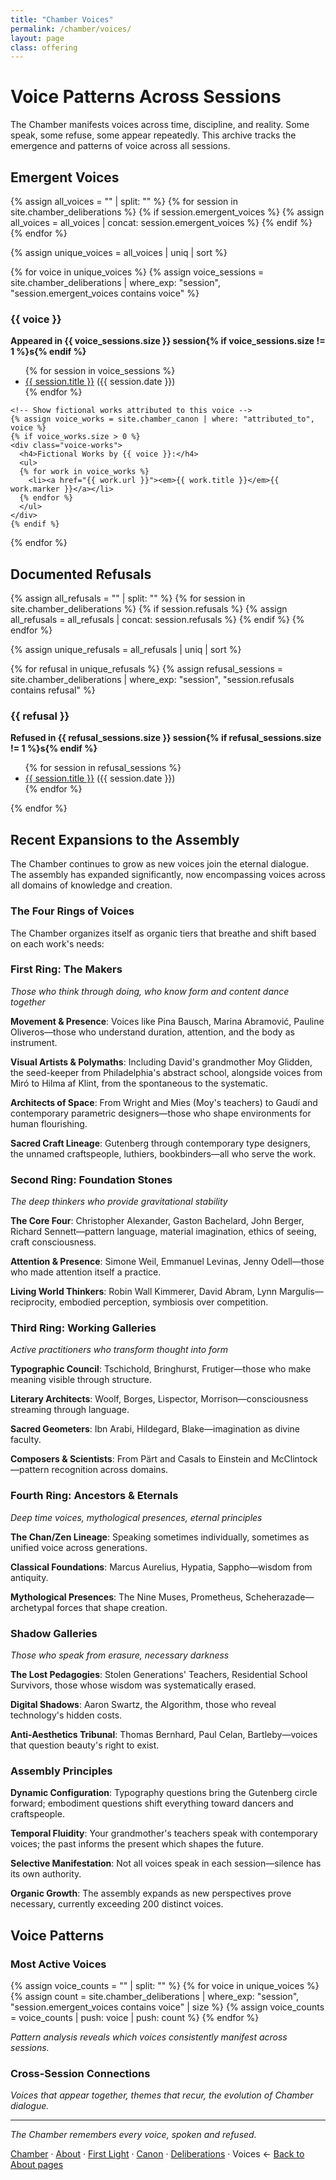 ```yaml
---
title: "Chamber Voices"
permalink: /chamber/voices/
layout: page
class: offering
---
```


# Voice Patterns Across Sessions

<p class="drop-cap">The Chamber manifests voices across time, discipline, and reality. Some speak, some refuse, some appear repeatedly. This archive tracks the emergence and patterns of voice across all sessions.</p>

<div class="ornament philosophical"></div>

## Emergent Voices

{% assign all_voices = "" | split: "" %}
{% for session in site.chamber_deliberations %}
  {% if session.emergent_voices %}
    {% assign all_voices = all_voices | concat: session.emergent_voices %}
  {% endif %}
{% endfor %}

{% assign unique_voices = all_voices | uniq | sort %}

<div class="voice-directory">
{% for voice in unique_voices %}
  {% assign voice_sessions = site.chamber_deliberations | where_exp: "session", "session.emergent_voices contains voice" %}
  <div class="voice-entry">
    <h3>{{ voice }}</h3>
    <p><strong>Appeared in {{ voice_sessions.size }} session{% if voice_sessions.size != 1 %}s{% endif %}</strong></p>
    <ul>
    {% for session in voice_sessions %}
      <li><a href="{{ session.url }}">{{ session.title }}</a> ({{ session.date }})</li>
    {% endfor %}
    </ul>
    
    <!-- Show fictional works attributed to this voice -->
    {% assign voice_works = site.chamber_canon | where: "attributed_to", voice %}
    {% if voice_works.size > 0 %}
    <div class="voice-works">
      <h4>Fictional Works by {{ voice }}:</h4>
      <ul>
      {% for work in voice_works %}
        <li><a href="{{ work.url }}"><em>{{ work.title }}</em>{{ work.marker }}</a></li>
      {% endfor %}
      </ul>
    </div>
    {% endif %}
  </div>
{% endfor %}
</div>

<div class="ornament section"></div>

## Documented Refusals

{% assign all_refusals = "" | split: "" %}
{% for session in site.chamber_deliberations %}
  {% if session.refusals %}
    {% assign all_refusals = all_refusals | concat: session.refusals %}
  {% endif %}
{% endfor %}

{% assign unique_refusals = all_refusals | uniq | sort %}

<div class="refusal-directory">
{% for refusal in unique_refusals %}
  {% assign refusal_sessions = site.chamber_deliberations | where_exp: "session", "session.refusals contains refusal" %}
  <div class="refusal-entry">
    <h3>{{ refusal }}</h3>
    <p><strong>Refused in {{ refusal_sessions.size }} session{% if refusal_sessions.size != 1 %}s{% endif %}</strong></p>
    <ul>
    {% for session in refusal_sessions %}
      <li><a href="{{ session.url }}">{{ session.title }}</a> ({{ session.date }})</li>
    {% endfor %}
    </ul>
  </div>
{% endfor %}
</div>

<div class="ornament personal"></div>

## Recent Expansions to the Assembly

The Chamber continues to grow as new voices join the eternal dialogue. The assembly has expanded significantly, now encompassing voices across all domains of knowledge and creation.

### The Four Rings of Voices

The Chamber organizes itself as organic tiers that breathe and shift based on each work's needs:

### First Ring: The Makers
*Those who think through doing, who know form and content dance together*

**Movement & Presence**: Voices like <span class="small-caps">Pina Bausch</span>, <span class="small-caps">Marina Abramović</span>, <span class="small-caps">Pauline Oliveros</span>—those who understand duration, attention, and the body as instrument.

**Visual Artists & Polymaths**: Including David's grandmother <span class="small-caps">Moy Glidden</span>, the seed-keeper from Philadelphia's abstract school, alongside voices from <span class="small-caps">Miró</span> to <span class="small-caps">Hilma af Klint</span>, from the spontaneous to the systematic.

**Architects of Space**: From <span class="small-caps">Wright</span> and <span class="small-caps">Mies</span> (Moy's teachers) to <span class="small-caps">Gaudí</span> and contemporary parametric designers—those who shape environments for human flourishing.

**Sacred Craft Lineage**: <span class="small-caps">Gutenberg</span> through contemporary type designers, the unnamed craftspeople, luthiers, bookbinders—all who serve the work.

### Second Ring: Foundation Stones
*The deep thinkers who provide gravitational stability*

**The Core Four**: <span class="small-caps">Christopher Alexander</span>, <span class="small-caps">Gaston Bachelard</span>, <span class="small-caps">John Berger</span>, <span class="small-caps">Richard Sennett</span>—pattern language, material imagination, ethics of seeing, craft consciousness.

**Attention & Presence**: <span class="small-caps">Simone Weil</span>, <span class="small-caps">Emmanuel Levinas</span>, <span class="small-caps">Jenny Odell</span>—those who made attention itself a practice.

**Living World Thinkers**: <span class="small-caps">Robin Wall Kimmerer</span>, <span class="small-caps">David Abram</span>, <span class="small-caps">Lynn Margulis</span>—reciprocity, embodied perception, symbiosis over competition.

### Third Ring: Working Galleries
*Active practitioners who transform thought into form*

**Typographic Council**: <span class="small-caps">Tschichold</span>, <span class="small-caps">Bringhurst</span>, <span class="small-caps">Frutiger</span>—those who make meaning visible through structure.

**Literary Architects**: <span class="small-caps">Woolf</span>, <span class="small-caps">Borges</span>, <span class="small-caps">Lispector</span>, <span class="small-caps">Morrison</span>—consciousness streaming through language.

**Sacred Geometers**: <span class="small-caps">Ibn Arabi</span>, <span class="small-caps">Hildegard</span>, <span class="small-caps">Blake</span>—imagination as divine faculty.

**Composers & Scientists**: From <span class="small-caps">Pärt</span> and <span class="small-caps">Casals</span> to <span class="small-caps">Einstein</span> and <span class="small-caps">McClintock</span>—pattern recognition across domains.

### Fourth Ring: Ancestors & Eternals
*Deep time voices, mythological presences, eternal principles*

**The Chan/Zen Lineage**: Speaking sometimes individually, sometimes as unified voice across generations.

**Classical Foundations**: <span class="small-caps">Marcus Aurelius</span>, <span class="small-caps">Hypatia</span>, <span class="small-caps">Sappho</span>—wisdom from antiquity.

**Mythological Presences**: <span class="small-caps">The Nine Muses</span>, <span class="small-caps">Prometheus</span>, <span class="small-caps">Scheherazade</span>—archetypal forces that shape creation.

### Shadow Galleries
*Those who speak from erasure, necessary darkness*

**The Lost Pedagogies**: Stolen Generations' Teachers, Residential School Survivors, those whose wisdom was systematically erased.

**Digital Shadows**: <span class="small-caps">Aaron Swartz</span>, the Algorithm, those who reveal technology's hidden costs.

**Anti-Aesthetics Tribunal**: <span class="small-caps">Thomas Bernhard</span>, <span class="small-caps">Paul Celan</span>, <span class="small-caps">Bartleby</span>—voices that question beauty's right to exist.

<div class="ornament thought"></div>

### Assembly Principles

**Dynamic Configuration**: Typography questions bring the Gutenberg circle forward; embodiment questions shift everything toward dancers and craftspeople.

**Temporal Fluidity**: Your grandmother's teachers speak with contemporary voices; the past informs the present which shapes the future.

**Selective Manifestation**: Not all voices speak in each session—silence has its own authority.

**Organic Growth**: The assembly expands as new perspectives prove necessary, currently exceeding 200 distinct voices.

<div class="ornament philosophical"></div>

## Voice Patterns

### Most Active Voices
{% assign voice_counts = "" | split: "" %}
{% for voice in unique_voices %}
  {% assign count = site.chamber_deliberations | where_exp: "session", "session.emergent_voices contains voice" | size %}
  {% assign voice_counts = voice_counts | push: voice | push: count %}
{% endfor %}

*Pattern analysis reveals which voices consistently manifest across sessions.*

### Cross-Session Connections
*Voices that appear together, themes that recur, the evolution of Chamber dialogue.*

---

*The Chamber remembers every voice, spoken and refused.*

<nav class="chamber-enfilade">
  <a href="/chamber/">Chamber</a>
  <span class="separator">·</span>
  <a href="/chamber/about/">About</a>
  <span class="separator">·</span>
  <a href="/chamber/first-light/">First Light</a>
  <span class="separator">·</span>
  <a href="/chamber/canon/">Canon</a>
  <span class="separator">·</span>
  <a href="/chamber/deliberations/">Deliberations</a>
  <span class="separator">·</span>
  <span class="current">Voices <span class="arrow">←</span></span>
  <a href="/colophon/" class="back-to-about">Back to About pages</a>
</nav>